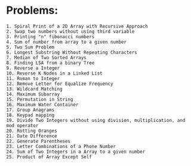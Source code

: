 # Problems:

    1. Spiral Print of a 2D Array with Recursive Approach
    2. Swap two numbers without using third variable
    3. Printing "n" fibonacci numbers
    4. Sum of number from array to a given number
    5. Two Sum Problem
    6. Longest Substring Without Repeating Characters
    7. Median of Two Sorted Arrays
    8. Finding LSA from a binary Tree
    9. Reverse a Integer
    10. Reverse K Nodes in a Linked List
    11. Roman to Integer
    12. Remove Letter for Equalize Frequency
    13. Wildcard Matching
    14. Maximum Subarray
    15. Permutation in String
    16. Maximum Water Container
    17. Group Anagrams
    18. Keypad mapping
    19. Divide Two Integers without using division, multiplication, and mod operator
    20. Rotting Oranges
    21. Date Difference
    22. Generate Parentheses
    23. Letter Combinations of a Phone Number
    24. Sum of Two Integers in a Array to a given number
    25. Product of Array Except Self

